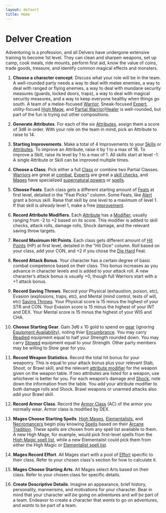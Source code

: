 ```yaml
---
layout: default
title: Home
---
```


# Delver Creation

Adventuring is a profession, and all Delvers have undergone extensive training to become 1st level. They can clean and sharpen weapons, set up camp, cook meals, ride mounts, perform first aid, know the value of coins, trade goods, treasure, and identify common magical effects and monsters.

1. **Choose a character concept**. Discuss what your role will be in the team. A well-rounded party needs a way to deal with melee enemies, a way to deal with ranged or flying enemies, a way to deal with mundane security measures (guards, locked doors, traps), a way to deal with magical security measures, and a way to keep everyone healthy when things go south. A team of a melee-focused [Warrior](/classes#warrior), Sneak-focused [Expert](/classes#expert), utility-focued [High Mage](/arcane-traditions#high-mage), and [Partial Warrior](/classes#partial-warrior)/[Healer](/arcane-traditions#healer) is well-rounded, but part of the fun is trying out other compositions.

2. **Generate Attributes**. For each of the six [Attributes](/rules#attributes), assign them a score of 3d6 in order. With your role on the team in mind, pick an Attribute to raise to 14.

3. **Starting Improvements**. Make a total of 4 <span id="improvement">Improvements<span> to your [Skills](/rules#skills) or [Attributes](/rules#attributes). To improve an Attribute, raise it by 1 to a max of 18. To improve a Skill, raise its level by 1 to a max of 1. All skills start at level -1. A single Attribute or Skill can be improved multiple times.

4. **Choose a Class**. Pick either a full [Class](/classes) or combine two Partial Classes. [Warriors](/classes#warrior) are great at [combat](/combat), [Experts](/classes#expert) are great a [skill checks](/rules#skills), and [Mages](/classes#mage) have specialized [supernatural powers](/arcane-traditions) or [spells](/spells).

6. **Choose Feats**. Each class gets a different starting amount of [Feats](/feats) at first level, detailed in the "Feat Picks" column. Some Feats, like [Alert](/feats#Alert-) grant a bonus skill. Raise that skill by one level to a maximum of level 1. If that skill is *already* level 1, make a free [improvement](#improvement).

5. **Record Attribute Modifiers**. Each [Attribute](/rules#attributes) has a [Modifier](/rules#attribute-modifiers), usually ranging from -2 to +2 based on its score. This modifier is added to skill checks, attack rolls, damage rolls, Shock damage, and the relevant saving throw targets.

7. **Record Maximum Hit Points**. Each class gets different amount of [Hit Points](/rules#hit-points) (HP) at first level, detailed in the "Hit Dice" column. Roll based on your class, add your CON, and +2 if you chose the [Die Hard](/feats#die-hard-) Feat.

8. **Record Attack Bonus**. Your character has a certain degree of basic combat competence based on their class. This bonus increases as you advance in character levels and is added to your attack roll. A new character’s attack bonus is usually +0, though full Warriors start with a +1 attack bonus.

9. **Record Saving Throws**. Record your Physical (exhaustion, poison, etc), Evasion (explosions, traps, etc), and Mental (mind control, tests of will, etc) [Saving Throws](/rules#saving-throws). Your Physical score is 15 minus the highest of your STR and CON. Your Evasion score is 15 minus the highest of your INT and DEX. Your Mental score is 15 minus the highest of your WIS and CHA.

10. **Choose Starting Gear**. Gain 3d6 x 10 gold to spend on [gear](/equipment) (ignoring [Equipment Availability](/equipment#equipment-availability)), noting thier [Encumbrance](/rules#encumbrance). You may carry [Readied](/rules#readied) equipment equal to half your Strength rounded down. You may carry [Stowed](/rules#stowed) equipment equal to your Strength. Other party members may be willing to Stow gear for you.

11. **Record Weapon Statistics**. Record the total hit bonus for your weaponry. This is equal to your attack bonus plus your relevant Stab, Shoot, or Brawl skill, and the relevant [attribute modifier](/rules#attribute-modifiers) for the weapon given on the weapon table. If two attributes are listed for a weapon, use whichever is better for you. For each weapon’s damage and [Shock](/combat#shock), note down the information from the table. You add your attribute modifier to both damage rolls and Shock. Brawl weapons or unarmed attacks also add your Brawl skill.

12. **Record Armor Class**. Record the [Armor Class](/equipment#armor-class) (AC) of the armor you normally wear. Armor class is modified by DEX.

13. **Mages Choose Starting Spells**. [High Mages](/arcane-traditions#high-mage), [Elementalists](/arcane-traditions#elementalist), and [Necromancers](/arcane-traditions#necromancer) begin play knowing [Spells](/spells) based on their [Arcane Tradition](/arcane-traditions). These spells are chosen from any spell list available to them. A new High Mage, for example, would pick first-level spells from the [High Magic spell list](/spells#high-magic-spells), while a new Elementalist could pick them from either the High Magic or [Elementalist spell list](/spells#elementalist-spells).

14. **Mages Record Effort**. All Mages start with a pool of [Effort](/classes#effort) specific to their class. Refer to your chosen class's section for how to calculate it.

14. **Mages Choose Starting Arts**. All Mages select Arts based on their class. Refer to your chosen class for specific details.

15. **Create Descriptive Details**. Imagine an appearance, brief history, personality, mannerisms, and motivations for your character. Bear in mind that your character *will be* going on adventures and *will be* part of a team. Endeavor to create a character that *wants* to go on adventures, and *wants* to be part of a team.
